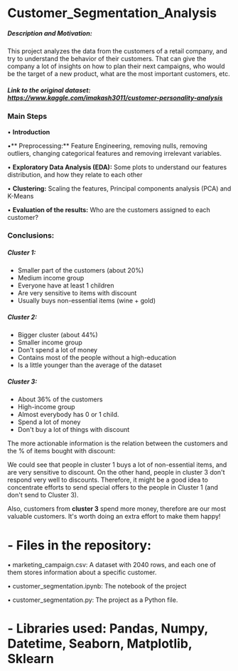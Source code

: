 # Customer_Segmentation_Analysis

##### Description and Motivation:
This project analyzes the data from the customers of a retail company, and try to understand the behavior of their customers. That can give the company a lot of insights on how to plan their next campaigns, who would be the target of a new product, what are the most important customers, etc.

##### Link to the original dataset: https://www.kaggle.com/imakash3011/customer-personality-analysis

### Main Steps
• **Introduction**

•** Preprocessing:** Feature Engineering, removing nulls, removing outliers, changing categorical features and removing irrelevant variables.

• **Exploratory Data Analysis (EDA):** Some plots to understand our features distribution, and how they relate to each other

• **Clustering:** Scaling the features, Principal components analysis (PCA) and K-Means

• **Evaluation of the results:** Who are the customers assigned to each customer?

### Conclusions:
##### Cluster 1:
- Smaller part of the customers (about 20%)
- Medium income group
- Everyone have at least 1 children
- Are very sensitive to items with discount
- Usually buys non-essential items (wine + gold)

##### Cluster 2:
- Bigger cluster (about 44%)
- Smaller income group
- Don't spend a lot of money
- Contains most of the people without a high-education
- Is a little younger than the average of the dataset

##### Cluster 3:
- About 36% of the customers
- High-income group
- Almost everybody has 0 or 1 child.
- Spend a lot of money
- Don't buy a lot of things with discount

The more actionable information is the relation between the customers and the % of items bought with discount:

We could see that people in cluster 1 buys a lot of non-essential items, and are very sensitive to discount. On the other hand, people in cluster 3 don't respond very well to discounts. Therefore, it might be a good idea to concentrate efforts to send special offers to the people in Cluster 1 (and don't send to Cluster 3).

Also, customers from **cluster 3** spend more money, therefore are our most valuable customers. It's worth doing an extra effort to make them happy!

# - Files in the repository:

• marketing_campaign.csv: A dataset with 2040 rows, and each one of them stores information about a specific customer.

• customer_segmentation.ipynb: The notebook of the project 

• customer_segmentation.py: The project as a Python file.

# - **Libraries used: Pandas, Numpy, Datetime, Seaborn, Matplotlib, Sklearn**
